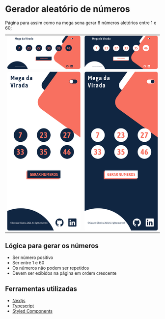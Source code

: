 # Gerador aleatório de números

Página para assim como na mega sena gerar 6 números aletórios entre 1 e 60;

<div align="center">
<table>
  <tr>
    <td>
      <img width=450 style="border-radius: 5px" height="auto" alt="Home Light" title="Light Mode" src="public/img/light-mode.png" /> 
      </td>
    <td>
      <img width=450 style="border-radius: 5px" height="auto" alt="Home Dark" title="Dark Mode" src="public/img/dark-mode.png" />
    </td>
  </tr>
  <tr>
    <td>
      <img width=450 style="border-radius: 5px" height="auto" alt="Home Light" title="Home" src="public/img/mobile-light-mode.png" /> 
      </td>
    <td>
      <img width=450 style="border-radius: 5px" height="auto" alt="Home Dark" title="Level Up" src="public/img/mobile-dark-mode.png" />
    </td>
  </tr>
 </table>
</div>

## Lógica para gerar os números

- Ser número positivo
- Ser entre 1 e 60
- Os números não podem ser repetidos
- Devem ser exibidos na página em ordem crescente

## Ferramentas utilizadas

- [Nextjs](https://nextjs.org/)
- [Typescript](https://www.typescriptlang.org/)
- [Styled Components](https://styled-components.com/)
